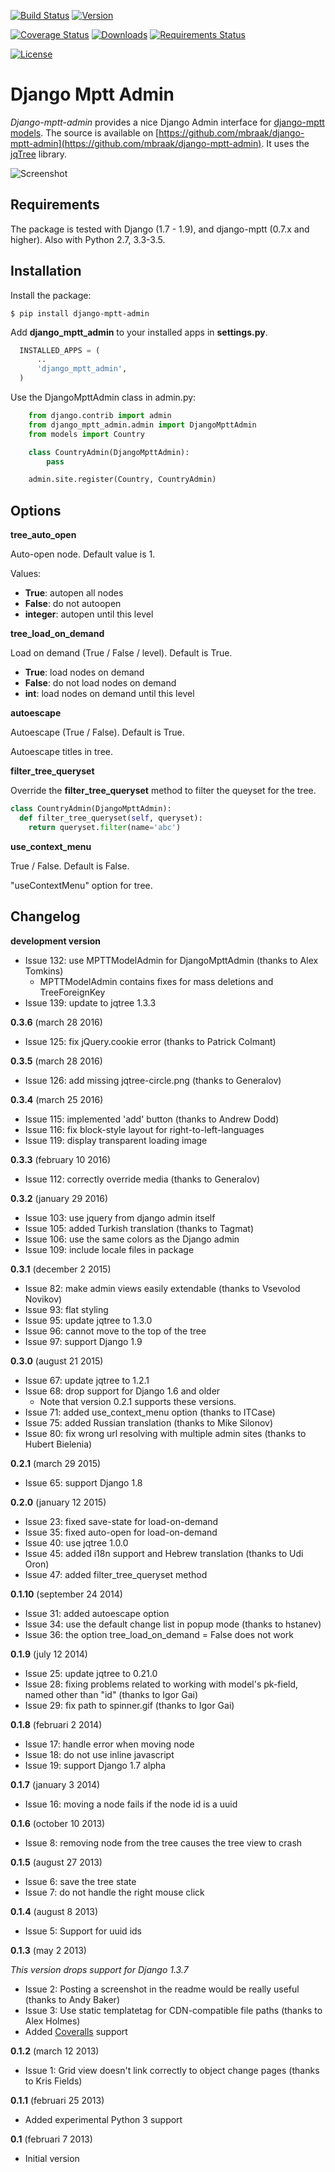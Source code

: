 [![Build Status](https://travis-ci.org/mbraak/django-mptt-admin.svg?branch=master)](https://travis-ci.org/mbraak/django-mptt-admin) [![Version](https://badge.fury.io/py/django-mptt-admin.svg)](https://pypi.python.org/pypi/django-mptt-admin/)

[![Coverage Status](https://coveralls.io/repos/mbraak/django-mptt-admin/badge.svg?branch=master&service=github)](https://coveralls.io/github/mbraak/django-mptt-admin?branch=master) [![Downloads](https://img.shields.io/pypi/dm/django-mptt-admin.svg)](https://pypi.python.org/pypi/django-mptt-admin/) [![Requirements Status](https://requires.io/github/mbraak/django-mptt-admin/requirements.svg?branch=master)](https://requires.io/github/mbraak/django-mptt-admin/requirements/?branch=master)

[![License](https://img.shields.io/pypi/l/django-mptt-admin.svg)](https://pypi.python.org/pypi/django-mptt-admin/)

Django Mptt Admin
=================

*Django-mptt-admin* provides a nice Django Admin interface for [django-mptt models](http://django-mptt.github.io/django-mptt/). The source is available on [https://github.com/mbraak/django-mptt-admin](https://github.com/mbraak/django-mptt-admin). It uses the [jqTree](http://mbraak.github.io/jqTree/) library.

![Screenshot](https://raw.github.com/mbraak/django-mptt-admin/master/screenshot.png)

Requirements
------------

The package is tested with Django (1.7 - 1.9), and django-mptt (0.7.x and higher). Also with Python 2.7, 3.3-3.5.

Installation
------------

Install the package:

```
$ pip install django-mptt-admin
```

Add **django_mptt_admin** to your installed apps in **settings.py**.

```python
  INSTALLED_APPS = (
      ..
      'django_mptt_admin',
  )
```

Use the DjangoMpttAdmin class in admin.py:

```python
    from django.contrib import admin
    from django_mptt_admin.admin import DjangoMpttAdmin
    from models import Country

    class CountryAdmin(DjangoMpttAdmin):
        pass

    admin.site.register(Country, CountryAdmin)
```

Options
-------

**tree_auto_open**

Auto-open node. Default value is 1.

Values:
* **True**: autopen all nodes
* **False**: do not autoopen
* **integer**: autopen until this level

**tree_load_on_demand**

Load on demand (True / False / level). Default is True.

* **True**: load nodes on demand
* **False**: do not load nodes on demand
* **int**: load nodes on demand until this level

**autoescape**

Autoescape (True / False). Default is True.

Autoescape titles in tree.

**filter_tree_queryset**

Override the **filter_tree_queryset** method to filter the queyset for the tree.

```python
class CountryAdmin(DjangoMpttAdmin):
  def filter_tree_queryset(self, queryset):
    return queryset.filter(name='abc')
```

**use_context_menu**

True / False. Default is False.

"useContextMenu" option for tree.


Changelog
---------

**development version**

* Issue 132: use MPTTModelAdmin for DjangoMpttAdmin (thanks to Alex Tomkins)
    * MPTTModelAdmin contains fixes for mass deletions and TreeForeignKey
* Issue 139: update to jqtree 1.3.3

**0.3.6** (march 28 2016)

* Issue 125: fix jQuery.cookie error (thanks to Patrick Colmant)

**0.3.5** (march 28 2016)

* Issue 126: add missing jqtree-circle.png (thanks to Generalov)

**0.3.4** (march 25 2016)

* Issue 115: implemented 'add' button (thanks to Andrew Dodd)
* Issue 116: fix block-style layout for right-to-left-languages
* Issue 119: display transparent loading image

**0.3.3** (february 10 2016)

* Issue 112: correctly override media (thanks to Generalov)

**0.3.2** (january 29 2016)

* Issue 103: use jquery from django admin itself
* Issue 105: added Turkish translation (thanks to Tagmat)
* Issue 106: use the same colors as the Django admin
* Issue 109: include locale files in package

**0.3.1** (december 2 2015)

* Issue 82: make admin views easily extendable (thanks to Vsevolod Novikov)
* Issue 93: flat styling
* Issue 95: update jqtree to 1.3.0
* Issue 96: cannot move to the top of the tree
* Issue 97: support Django 1.9

**0.3.0** (august 21 2015)

* Issue 67: update jqtree to 1.2.1
* Issue 68: drop support for Django 1.6 and older
    * Note that version 0.2.1 supports these versions.
* Issue 71: added use_context_menu option (thanks to ITCase)
* Issue 75: added Russian translation (thanks to Mike Silonov)
* Issue 80: fix wrong url resolving with multiple admin sites (thanks to Hubert Bielenia)

**0.2.1** (march 29 2015)

* Issue 65: support Django 1.8

**0.2.0** (january 12 2015)

* Issue 23: fixed save-state for load-on-demand
* Issue 35: fixed auto-open for load-on-demand
* Issue 40: use jqtree 1.0.0
* Issue 45: added i18n support and Hebrew translation (thanks to Udi Oron)
* Issue 47: added filter_tree_queryset method

**0.1.10** (september 24 2014)

* Issue 31: added autoescape option
* Issue 34: use the default change list in popup mode (thanks to hstanev)
* Issue 36: the option tree_load_on_demand = False does not work

**0.1.9** (july 12 2014)

* Issue 25: update jqtree to 0.21.0
* Issue 28: fixing problems related to working with model's pk-field, named other than "id" (thanks to Igor Gai)
* Issue 29: fix path to spinner.gif (thanks to Igor Gai)

**0.1.8** (februari 2 2014)

* Issue 17: handle error when moving node
* Issue 18: do not use inline javascript
* Issue 19: support Django 1.7 alpha

**0.1.7** (january 3 2014)

* Issue 16: moving a node fails if the node id is a uuid

**0.1.6** (october 10 2013)

* Issue 8: removing node from the tree causes the tree view to crash

**0.1.5** (august 27 2013)

* Issue 6: save the tree state
* Issue 7: do not handle the right mouse click

**0.1.4** (august 8 2013)

* Issue 5: Support for uuid ids

**0.1.3** (may 2 2013)

*This version drops support for Django 1.3.7*

* Issue 2: Posting a screenshot in the readme would be really useful (thanks to Andy Baker)
* Issue 3: Use static templatetag for CDN-compatible file paths (thanks to Alex Holmes)
* Added [Coveralls](https://coveralls.io/r/mbraak/django-mptt-admin) support

**0.1.2** (march 12 2013)

* Issue 1: Grid view doesn't link correctly to object change pages (thanks to Kris Fields)

**0.1.1** (februari 25 2013)

* Added experimental Python 3 support

**0.1** (februari 7 2013)

* Initial version
